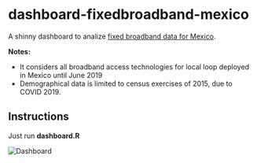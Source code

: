 # dashboard-fixedbroadband-mexico

A shinny dashboard to analize [fixed broadband data for Mexico](https://github.com/czammar/BandaAnchaFija).

**Notes:**

* It considers all broadband access technologies for local loop deployed in Mexico until June 2019
* Demographical data is limited to census exercises of 2015, due to COVID 2019.

## Instructions

Just run **dashboard.R**

![Dashboard]('screenshot.png')
